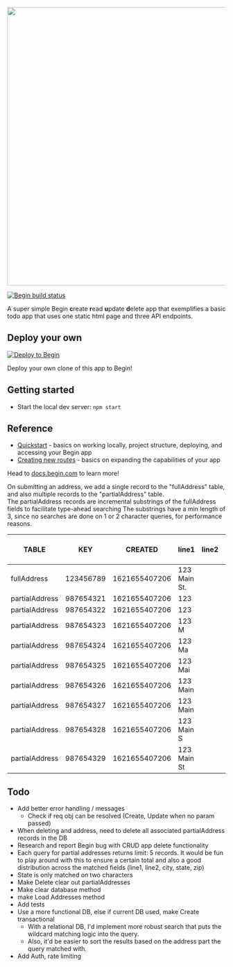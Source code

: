 <img src="https://static.begin.app/node-crud/readme-banner.png" width="641">

[![Begin build status](https://buildstatus.begin.app/goat-xf2/status.svg)](https://begin.com)

A super simple Begin **c**reate **r**ead **u**pdate **d**elete app that exemplifies a basic todo app that uses one static html page and three API endpoints.

## Deploy your own

[![Deploy to Begin](https://static.begin.com/deploy-to-begin.svg)](https://begin.com/apps/create?template=https://github.com/begin-examples/node-crud)

Deploy your own clone of this app to Begin!

## Getting started

- Start the local dev server: `npm start`

## Reference

- [Quickstart](https://docs.begin.com/en/guides/quickstart/) - basics on working locally, project structure, deploying, and accessing your Begin app
- [Creating new routes](https://docs.begin.com/en/functions/creating-new-functions) - basics on expanding the capabilities of your app

Head to [docs.begin.com](https://docs.begin.com/) to learn more!


On submitting an address, we add a single record to the "fullAddress" table, and also multiple records to the "partialAddress" table.  
The partialAddress records are incremental substrings of the fullAddress fields to facilitate type-ahead searching 
The substrings have a min length of 3, since no searches are done on 1 or 2 character queries, for performance reasons.  

| TABLE          | KEY       | CREATED       | line1        | line2 | city     | state | zip   | FULL ADDRESS (FK) |
|----------------|-----------|---------------|--------------|-------|----------|-------|-------|-------------------|
| fullAddress    | 123456789 | 1621655407206 | 123 Main St. |       | Hartford | CT    | 06103 |                   |
| partialAddress | 987654321 | 1621655407206 | 123          |       | Har      |       | 061   | 123456789         |
| partialAddress | 987654322 | 1621655407206 | 123          |       | Hart     |       | 0610  | 123456789         |
| partialAddress | 987654323 | 1621655407206 | 123 M        |       | Hartf    |       |       | 123456789         |
| partialAddress | 987654324 | 1621655407206 | 123 Ma       |       | Hartfo   |       |       | 123456789         |
| partialAddress | 987654325 | 1621655407206 | 123 Mai      |       | Hartfor  |       |       | 123456789         |
| partialAddress | 987654326 | 1621655407206 | 123 Main     |       |          |       |       | 123456789         |
| partialAddress | 987654327 | 1621655407206 | 123 Main     |       |          |       |       | 123456789         |
| partialAddress | 987654328 | 1621655407206 | 123 Main S   |       |          |       |       | 123456789         |
| partialAddress | 987654329 | 1621655407206 | 123 Main St  |       |          |       |       | 123456789         |



## Todo
- Add better error handling / messages 
  - Check if req obj can be resolved (Create, Update when no param passed)
- When deleting and address, need to delete all associated partialAddress records in the DB
- Research and report Begin bug with CRUD app delete functionality
- Each query for partial addresses returns limit: 5 records.  It would be fun to play around with this to ensure a certain total and also a good distribution across the matched fields (line1, line2, city, state, zip)
- State is only matched on two characters
- Make Delete clear out partialAddresses
- Make clear database method
- make Load Addresses method
- Add tests
- Use a more functional DB, else if current DB used, make Create transactional
  - With a relational DB, I'd implement more robust search that puts the wildcard matching logic into the query.
  - Also, it'd be easier to sort the results based on the address part the query matched with.
- Add Auth, rate limiting

